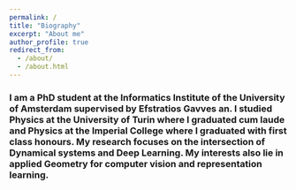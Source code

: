 ```yaml
---
permalink: /
title: "Biography"
excerpt: "About me"
author_profile: true
redirect_from: 
  - /about/
  - /about.html
---
```


### I am a PhD student at the Informatics Institute of the University of Amsterdam supervised by Efstratios Gavves an. I studied Physics at the University of Turin where I graduated cum laude and Physics at the Imperial College where I graduated with first class honours. My research focuses on the intersection of Dynamical systems and Deep Learning. My interests also lie in applied Geometry for computer vision and representation learning.


<!-- 
Publications
======

* ## [Learning Reversible Symplectic Dynamics](https://proceedings.mlr.press/v168/valperga22a.html)

*Introducing the novel architecture of time-reversible symplectic neural networks for learning dynamics of physical systems* **(oral)**

Riccardo Valperga, Kevin Webster, Dmitry Turaev, Victoria Klein, Jeroen Lamb Proceedings of The 4th Annual Learning for Dynamics and Control Conference, PMLR 168:906-916, 2022.



* ## [Learning Lie Group Symmetry Transformations with Neural Networks](https://arxiv.org/abs/2307.01583)

*In this work we focus on discovering and characterising unknown symmetries present in a dataset, in particular, Lie group symmetry transformations beyond the traditional ones usually considered in the field.*

Alex Gabel\*, Victoria Klein\*, Riccardo Valperga\*, Jeroen S. W. Lamb, Kevin Webster, Rick Quax Efstratios Gavves 

Proceedings of the 2 nd Annual Workshop on Topology, Algebra, and Geometry in Machine Learning (TAG-ML) at the 40th In- ternational Conference on Machine Learning.

* ## [Geometric Contrastive Learning](https://openreview.net/forum?id=cE4BY5XrzR)

*In this work, we propose making use of geodesic distances on the hypersphere to learn better contrasts between representations.* **(oral)**

Proceedings of the 4th Visual Inductive Priors for Data-Efficient Deep Learning Workshop at ICCV 2023.

Yeskendir Koishekenov, Sharvaree Vadgama\*, Riccardo Valperga\*, Erik J. Bekkers


* ## [Neural Modulation Fields for Conditional Cone Beam Neural Tomography](https://arxiv.org/abs/2307.08351)

*We propose a novel conditioning method where local modulations are modeled per patient as a field over the input domain through a Neural Modulation Field (NMF).*

Samuele Papa, David M Knigge, Riccardo Valperga, Nikita Moriakov, Miltos Kofinas, Jan-Jakob Sonke, Efstratios Gavves

Accepted at the 1st workshop on Synergy of Scientific and Machine Learning Modeling, SynS & ML ICML. -->